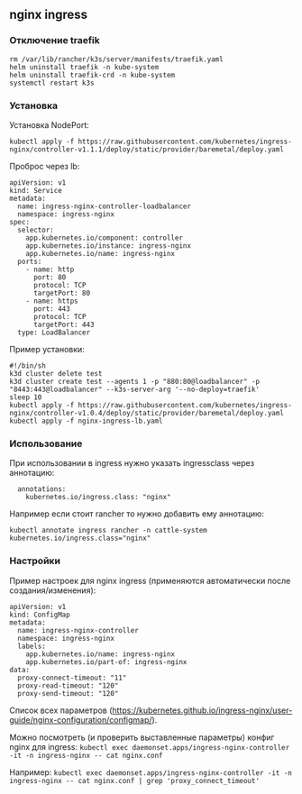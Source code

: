 ## nginx ingress

### Отключение traefik

```
rm /var/lib/rancher/k3s/server/manifests/traefik.yaml
helm uninstall traefik -n kube-system
helm uninstall traefik-crd -n kube-system
systemctl restart k3s
```

### Установка

Установка NodePort:

```
kubectl apply -f https://raw.githubusercontent.com/kubernetes/ingress-nginx/controller-v1.1.1/deploy/static/provider/baremetal/deploy.yaml
```

Проброс через lb:

```
apiVersion: v1
kind: Service
metadata:
  name: ingress-nginx-controller-loadbalancer
  namespace: ingress-nginx
spec:
  selector:
    app.kubernetes.io/component: controller
    app.kubernetes.io/instance: ingress-nginx
    app.kubernetes.io/name: ingress-nginx
  ports:
    - name: http
      port: 80
      protocol: TCP
      targetPort: 80
    - name: https
      port: 443
      protocol: TCP
      targetPort: 443
  type: LoadBalancer
```

Пример установки:

```
#!/bin/sh
k3d cluster delete test
k3d cluster create test --agents 1 -p "880:80@loadbalancer" -p "8443:443@loadbalancer" --k3s-server-arg '--no-deploy=traefik'
sleep 10
kubectl apply -f https://raw.githubusercontent.com/kubernetes/ingress-nginx/controller-v1.0.4/deploy/static/provider/baremetal/deploy.yaml
kubectl apply -f nginx-ingress-lb.yaml
```

### Использование

При использовании в ingress нужно указать ingressclass через аннотацию:

```
  annotations:
    kubernetes.io/ingress.class: "nginx"
```

Например если стоит rancher то нужно добавить ему аннотацию:

```
kubectl annotate ingress rancher -n cattle-system kubernetes.io/ingress.class="nginx"
```

### Настройки

Пример настроек для nginx ingress (применяются автоматически после создания/изменения):

```
apiVersion: v1
kind: ConfigMap
metadata:
  name: ingress-nginx-controller
  namespace: ingress-nginx
  labels:
    app.kubernetes.io/name: ingress-nginx
    app.kubernetes.io/part-of: ingress-nginx
data:
  proxy-connect-timeout: "11"
  proxy-read-timeout: "120"
  proxy-send-timeout: "120"
```

Список всех параметров (https://kubernetes.github.io/ingress-nginx/user-guide/nginx-configuration/configmap/).

Можно посмотреть (и проверить выставленные параметры) конфиг nginx для ingress: ```kubectl exec daemonset.apps/ingress-nginx-controller -it -n ingress-nginx -- cat nginx.conf```

Например: ```kubectl exec daemonset.apps/ingress-nginx-controller -it -n ingress-nginx -- cat nginx.conf | grep 'proxy_connect_timeout'```
